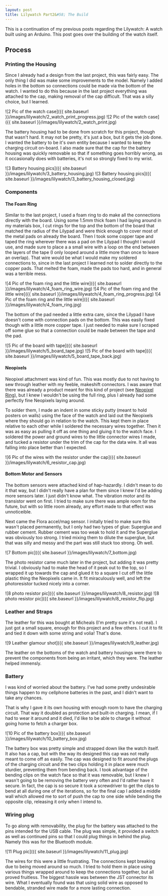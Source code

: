 ```yaml
---
layout: post
title: Lilywatch Part2&#58; The Build
---
```


This is a continuation of my previous posts regarding the Lilywatch: A watch built using an Arduino. This post goes over the building of the watch itself.

## Process

### Printing the Housing
Since I already had a design from the last project, this was fairly easy. The only thing I did was make some improvements to the model. Namely I added holes in the bottom so connections could be made via the bottom of the watch. I wanted to do this because in the last project everything was attached to the cap, making removal of the cap difficult. That was a silly choice, but I learned.

![2 Pic of the watch case]({{ site.baseurl }}/images/lilywatch/2_watch_print_progress.jpg)
![2 Pic of the watch case]({{ site.baseurl }}/images/lilywatch/2_watch_print.jpg)

The battery housing had to be done from scratch for this project, though that wasn't hard. It may not be pretty, it's just a box, but it gets the job done. I wanted the battery to be it's own entity because I wanted to keep the charging circuit on-board. I also made sure that the cap for the battery housing was quickly removable so that if something goes horribly wrong, as it occasionally does with batteries, it's not so strongly fixed to my wrist.

![3 Battery housing pics]({{ site.baseurl }}/images/lilywatch/3_battery_housing.jpg)
![3 Battery housing pics]({{ site.baseurl }}/images/lilywatch/3_battery_housing_closed.jpg)

### Components
#### The Foam Ring
Similar to the last project, I used a foam ring to do make all the connections directly with the board. Using some 1.5mm thick foam I had laying around in my materials box, I cut rings for the top and the bottom of the board that matched the radius of the Lilypad and were thick enough to cover most of the metal pads on already the board. Then I took some copper tape and taped the ring wherever there was a pad on the Lilypad I thought I would use, and made sure to place a a small wire with a loop on the end between the layers of the tape (I only looped around a little more than once to leave an overlap). That wire would be what I would make my soldered connections to, since in the last project I learned not to solder directly to the copper pads. That melted the foam, made the pads too hard, and in general was a terrible mess. 

![4 Pic of the foam ring and the little wire]({{ site.baseurl }}/images/lilywatch/4_foam_ring_wire.jpg)
![4 Pic of the foam ring and the little wire]({{ site.baseurl }}/images/lilywatch/4_foam_ring_progress.jpg)
![4 Pic of the foam ring and the little wire]({{ site.baseurl }}/images/lilywatch/4_foam_ring.jpg)

The bottom of the pad needed a little extra care, since the Lilypad I have doesn't come with connection pads on the bottom. This was easily fixed though with a little more copper tape. I just needed to make sure I scraped off some glue so that a connection could be made between the tape and the pad.

![5 Pic of the board with tape]({{ site.baseurl }}/images/lilywatch/5_board_tape.jpg)
![5 Pic of the board with tape]({{ site.baseurl }}/images/lilywatch/5_board_tape_back.jpg)

#### Neopixels
Neopixel attachment was kind of fun. This was mostly due to not having to sew through leather with my feeble, makeshift connectors. I was aware that there was already a product meant for this kind of project (see [Neopixel Ring](http://www.adafruit.com/products/1643)), but I knew I wouldn't be using the full ring, plus I already had some perfectly fine Neopixels laying around. 

To solder them, I made an indent in some sticky putty (meant to hold posters on walls) using the face of the watch and laid out the Neopixels where they should go in relation to the watch. This kept them in place relative to each other while I soldered the necessary wires together. Then it was as easy as pulling it off as one thing and gluing it to the watch face. I soldered the power and ground wires to the little connector wires I made, and tucked a resistor under the trim of the cap for the data wire. It all was falling into place better than I expected.

![6 Pic of the wires with the resistor under the cap]({{ site.baseurl }}/images/lilywatch/6_resistor_cap.jpg)

#### Bottom Motor and Sensors
The bottom sensors were attached kind of hap-hazardly. I didn't mean to do it that way, but I didn't really have a plan for them since I knew I'd be adding more sensors later. I just didn't know what. The vibration motor and its transistor went on first. I tried to make sure there was ample room for the future, but with so little room already, any effort made to that effect was unnoticeible. 

Next came the Flora accel/mag sensor. I initally tried to make sure this wasn't placed permanently, but I only had two types of glue: Superglue and rubber cement. Rubber cement was too weak to hold it and the Superglue was obviously too strong. I tried mixing them to dilute the superglue, but that was silly and messy and the part was still stuck too strong. Oh well.

![7 Bottom pic]({{ site.baseurl }}/images/lilywatch/7_bottom.jpg)

The photo resistor came much later in the project, but adding it was pretty trivial. I obviously had to make the head of it peak out to the top, so I wrapped it up towards the cap and glued it to a square I cut off the little plastic thing the Neopixels came in. It fit miraculously well, and left the photoresistor tucked nicely into a corner.

![8 photo resistor pic]({{ site.baseurl }}/images/lilywatch/8_resistor.jpg)
![8 photo resistor pic]({{ site.baseurl }}/images/lilywatch/8_resistor_flip.jpg)
    
### Leather and Straps
The leather for this was bought at Micheals (I'm pretty sure it's not real). I just got a small square, enough for this project and a few others. I cut it to fit and tied it down with some string and volia! That's done.

![9 Leather glamour shot]({{ site.baseurl }}/images/lilywatch/9_leather.jpg)

The leather on the bottoms of the watch and battery housings were there to prevent the components from being an irritant, which they were. The leather helped immensly.

### Battery
I was kind of worried about the battery. I've had some pretty undesirable things happen to my cellphone batteries in the past, and I didn't want to take any chances.

That is why I gave it its own housing with enough room to have the charging circuit. That way it doubled as protection and built-in charging. I mean, if I had to wear it around and it died, I'd like to be able to charge it without going home to fetch a charger box.

![10 Pic of the battery box]({{ site.baseurl }}/images/lilywatch/10_battery_box.jpg)

The battery box was pretty simple and strapped down like the watch itself. It also has a cap, but with the way its designed this cap was not really meant to come off as easily. The cap was designed to fit around the plugs of the charging circuit and the two clips holding it in place were much sturdier, preventing them from bending back. I took advantage of the bending clips on the watch face so that it was removable, but I knew I wasn't going to be removing the battery very often and I'd rather have it secure. In fact, the cap is so secure it took a screwdriver to get the clips to bend at all during one of the iterations, so for the final cap I added a middle wall which allowed me to sort of push the cap to one side while bending the opposite clip, releasing it only when I intend to. 

### Wiring plug
To go along with removability, the plug for the battery was attached to the pins intended for the USB cable. The plug was simple, it provided a switch as well as continued pins so that I could plug things in behind the plug. Namely this was for the Bluetooth module. 

![11 Plug pic]({{ site.baseurl }}/images/lilywatch/11_plug.jpg)

The wires for this were a little frustrating. The connections kept breaking due to being moved around so much. I tried to hold them in place using various things wrapped around to keep the connections together, but all proved fruitless. The biggest hassle was between the JST connector its wire. What I eventually found was that using solid wire as opposed to bendable, stranded wire made for a more lasting connection. 
